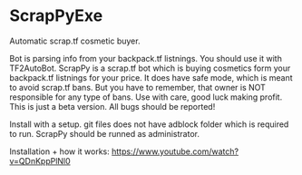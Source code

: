 # ScrapPyExe
Automatic scrap.tf cosmetic buyer.

Bot is parsing info from your backpack.tf listnings. You should use it with TF2AutoBot. 
ScrapPy is a scrap.tf bot which is buying cosmetics form your backpack.tf listnings for your price. 
It does have safe mode, which is meant to avoid scrap.tf bans. But you have to remember, 
that owner is NOT responsible for any type of bans. Use with care, good luck making profit.
This is just a beta version. All bugs should be reported!

Install with a setup. git files does not have adblock folder which is required to run.
ScrapPy should be runned as administrator.

Installation + how it works:
https://www.youtube.com/watch?v=QDnKppPlNl0
